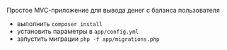Простое MVC-приложение для вывода денег с баланса пользователя

* выполнить `composer install`
* установить параметры в `app/config.yml`
* запустить миграции `php -f app/migrations.php`